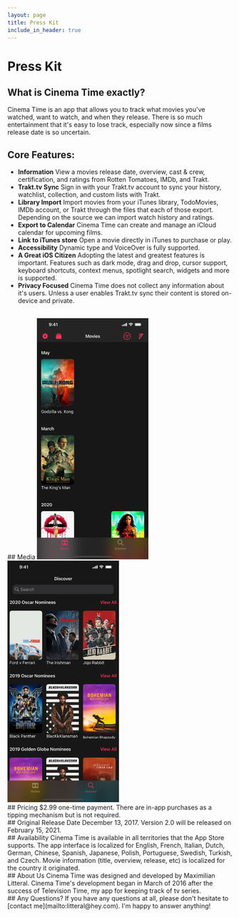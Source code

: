 ```yaml
---
layout: page
title: Press Kit
include_in_header: true
---
```


# Press Kit

## What is Cinema Time exactly?
Cinema Time is an app that allows you to track what movies you've watched, want to watch, and when they release. There is so much entertainment that it's easy to lose track, especially now since a films release date is so uncertain.
<br>
## Core Features:
- **Information** View a movies release date, overview, cast & crew, certification, and ratings from Rotten Tomatoes, IMDb, and Trakt.
- **Trakt.tv Sync** Sign in with your Trakt.tv account to sync your history, watchlist, collection, and custom lists with Trakt.
- **Library Import** Import movies from your iTunes library, TodoMovies, IMDb account, or Trakt through the files that each of those export. Depending on the source we can import watch history and ratings.
- **Export to Calendar** Cinema Time can create and manage an iCloud calendar for upcoming films.
- **Link to iTunes store** Open a movie directly in iTunes to purchase or play.
- **Accessibility** Dynamic type and VoiceOver is fully supported.
- **A Great iOS Citizen** Adopting the latest and greatest features is important. Features such as dark mode, drag and drop, cursor support, keyboard shortcuts, context menus, spotlight search, widgets and more is supported.
- **Privacy Focused** Cinema Time does not collect any information about it's users. Unless a user enables Trakt.tv sync their content is stored on-device and private.

<br>
## Media
<tr>
    <td> <img src="/assets/images/presskit/iPhone 12 Pro Max-0-tab-movies.png" alt="Movies Tab" style="width: 250px;"/> </td>
    <td> <img src="/assets/images/presskit/iPhone 12 Pro Max-1-tab-discover.png" alt="Discover Tab" style="width: 250px;"/> </td>
</tr>

<br>
## Pricing
$2.99 one-time payment. There are in-app purchases as a tipping mechanism but is not required.
<br>
## Original Release Date
December 13, 2017. Version 2.0 will be released on February 15, 2021.
<br>
## Availability
Cinema Time is available in all territories that the App Store supports. The app interface is localized for English, French, Italian, Dutch, German, Chinese, Spanish, Japanese, Polish, Portuguese, Swedish, Turkish, and Czech. Movie information (title, overview, release, etc) is localized for the country it originated.
<br>
## About Us
Cinema Time was designed and developed by Maximilian Litteral. Cinema Time's development began in March of 2016 after the success of Television Time, my app for keeping track of tv series.
<br>
## Any Questions?
If you have any questions at all, please don't hesitate to [contact me](mailto:litteral@hey.com). I'm happy to answer anything!
